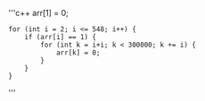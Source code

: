 '''c++
	arr[1] = 0;

	for (int i = 2; i <= 548; i++) {
		if (arr[i] == 1) {
			for (int k = i+i; k < 300000; k += i) {
				arr[k] = 0;
			}
		}
	}
'''
